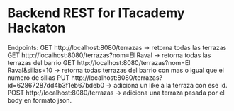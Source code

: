 # Backend REST for ITacademy Hackaton

Endpoints:
GET http://localhost:8080/terrazas -> retorna todas las terrazas
GET http://localhost:8080/terrazas?nom=El Raval -> retorna todas las terrazas del barrio
GET http://localhost:8080/terrazas?nom=El Raval&sillas=10 -> retorna todas terrazas del barrio con mas o igual que el numero de sillas
PUT http://localhost:8080/terrazas?id=62867287dd4b3f1eb67bdeb0 -> adiciona un like a la terraza con ese id.
POST http://localhost:8080/terrazas -> adiciona una terraza pasada por el body en formato json.
